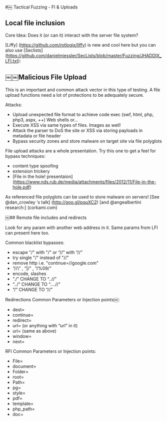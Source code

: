 #￼ Tactical Fuzzing - FI & Uploads

## Local file inclusion

Core Idea: Does it (or can it) interact with the server file system?

[Liffy] (https://github.com/rotlogix/liffy) is new and cool here but you can also use [Seclists] (https://github.com/danielmiessler/SecLists/blob/master/Fuzzing/JHADDIX_LFI.txt):

## ￼￼Malicious File Upload

This is an important and common attack vector in this type of testing.
A file upload functions need a lot of protections to be adequately secure.

Attacks:
- Upload unexpected file format to achieve code exec (swf, html, php, php3, aspx, ++) Web shells or...
- Execute XSS via same types of files. Images as well!
- Attack the parser to DoS the site or XSS via storing payloads in metadata or file header
- Bypass security zones and store malware on target site via file polyglots

File upload attacks are a whole presentation. Try this one to get a feel for bypass techniques:
- content type spoofing
- extension trickery
- [File in the hole! presentaion] (https://www.nds.rub.de/media/attachments/files/2012/11/File-in-the-hole.pdf)

As referenced file polyglots can be used to store malware on servers!
[See @dan_crowley ‘s talk] (http://goo.gl/pquXC2)
[and @angealbertini research:] (corkami.com)

￼## Remote file includes and redirects

Look for any param with another web address in it. Same params from LFI can present here too.

Common blacklist bypasses:

- escape "/" with "\/" or “//” with “\/\/”
- try single "/" instead of "//"
- remove http i.e. "continue=//google.com"
- “/\/\” , “|/” , “/%09/”
- encode, slashes
- ”./” CHANGE TO “..//”
- ”../” CHANGE TO “....//”
- ”/” CHANGE TO “//”

Redirections Common Parameters or Injection points￼:
- dest=
- continue=
- redirect=
- url= (or anything with “url” in it)
- uri= (same as above)
- window=
- next=

RFI Common Parameters or Injection points:
- File=
- document=
- Folder=
- root=
- Path=
- pg=
- style=
- pdf=
- template=
- php_path=
- doc=
